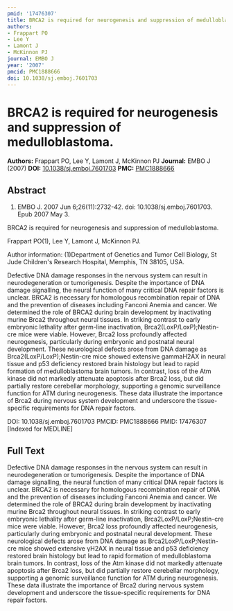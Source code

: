 ```yaml
---
pmid: '17476307'
title: BRCA2 is required for neurogenesis and suppression of medulloblastoma.
authors:
- Frappart PO
- Lee Y
- Lamont J
- McKinnon PJ
journal: EMBO J
year: '2007'
pmcid: PMC1888666
doi: 10.1038/sj.emboj.7601703
---
```


# BRCA2 is required for neurogenesis and suppression of medulloblastoma.
**Authors:** Frappart PO, Lee Y, Lamont J, McKinnon PJ
**Journal:** EMBO J (2007)
**DOI:** [10.1038/sj.emboj.7601703](https://doi.org/10.1038/sj.emboj.7601703)
**PMC:** [PMC1888666](https://www.ncbi.nlm.nih.gov/pmc/articles/PMC1888666/)

## Abstract

1. EMBO J. 2007 Jun 6;26(11):2732-42. doi: 10.1038/sj.emboj.7601703. Epub 2007
May  3.

BRCA2 is required for neurogenesis and suppression of medulloblastoma.

Frappart PO(1), Lee Y, Lamont J, McKinnon PJ.

Author information:
(1)Department of Genetics and Tumor Cell Biology, St Jude Children's Research 
Hospital, Memphis, TN 38105, USA.

Defective DNA damage responses in the nervous system can result in 
neurodegeneration or tumorigenesis. Despite the importance of DNA damage 
signalling, the neural function of many critical DNA repair factors is unclear. 
BRCA2 is necessary for homologous recombination repair of DNA and the prevention 
of diseases including Fanconi Anemia and cancer. We determined the role of BRCA2 
during brain development by inactivating murine Brca2 throughout neural tissues. 
In striking contrast to early embryonic lethality after germ-line inactivation, 
Brca2(LoxP/LoxP);Nestin-cre mice were viable. However, Brca2 loss profoundly 
affected neurogenesis, particularly during embryonic and postnatal neural 
development. These neurological defects arose from DNA damage as 
Brca2(LoxP/LoxP);Nestin-cre mice showed extensive gammaH2AX in neural tissue and 
p53 deficiency restored brain histology but lead to rapid formation of 
medulloblastoma brain tumors. In contrast, loss of the Atm kinase did not 
markedly attenuate apoptosis after Brca2 loss, but did partially restore 
cerebellar morphology, supporting a genomic surveillance function for ATM during 
neurogenesis. These data illustrate the importance of Brca2 during nervous 
system development and underscore the tissue-specific requirements for DNA 
repair factors.

DOI: 10.1038/sj.emboj.7601703
PMCID: PMC1888666
PMID: 17476307 [Indexed for MEDLINE]

## Full Text

Defective DNA damage responses in the nervous system can result in neurodegeneration or tumorigenesis. Despite the importance of DNA damage signalling, the neural function of many critical DNA repair factors is unclear. BRCA2 is necessary for homologous recombination repair of DNA and the prevention of diseases including Fanconi Anemia and cancer. We determined the role of BRCA2 during brain development by inactivating murine Brca2 throughout neural tissues. In striking contrast to early embryonic lethality after germ-line inactivation, Brca2LoxP/LoxP;Nestin-cre mice were viable. However, Brca2 loss profoundly affected neurogenesis, particularly during embryonic and postnatal neural development. These neurological defects arose from DNA damage as Brca2LoxP/LoxP;Nestin-cre mice showed extensive γH2AX in neural tissue and p53 deficiency restored brain histology but lead to rapid formation of medulloblastoma brain tumors. In contrast, loss of the Atm kinase did not markedly attenuate apoptosis after Brca2 loss, but did partially restore cerebellar morphology, supporting a genomic surveillance function for ATM during neurogenesis. These data illustrate the importance of Brca2 during nervous system development and underscore the tissue-specific requirements for DNA repair factors.
